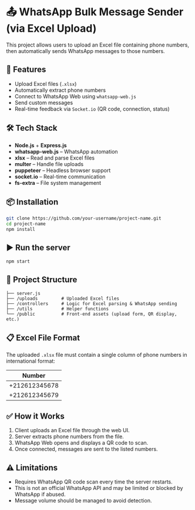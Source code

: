 

# 📤 WhatsApp Bulk Message Sender (via Excel Upload)

This project allows users to upload an Excel file containing phone numbers, then automatically sends WhatsApp messages to those numbers.

## 🚀 Features

* Upload Excel files (`.xlsx`)
* Automatically extract phone numbers
* Connect to WhatsApp Web using `whatsapp-web.js`
* Send custom messages
* Real-time feedback via `Socket.io` (QR code, connection, status)

## 🛠️ Tech Stack

* **Node.js** + **Express.js**
* **whatsapp-web.js** – WhatsApp automation
* **xlsx** – Read and parse Excel files
* **multer** – Handle file uploads
* **puppeteer** – Headless browser support
* **socket.io** – Real-time communication
* **fs-extra** – File system management

## 📦 Installation

```bash
git clone https://github.com/your-username/project-name.git
cd project-name
npm install
```

## ▶️ Run the server

```bash
npm start
```

## 📁 Project Structure

```
├── server.js
├── /uploads         # Uploaded Excel files
├── /controllers     # Logic for Excel parsing & WhatsApp sending
├── /utils           # Helper functions
└── /public          # Front-end assets (upload form, QR display, etc.)
```

## 📋 Excel File Format

The uploaded `.xlsx` file must contain a single column of phone numbers in international format:

| Number        |
| ------------- |
| +212612345678 |
| +212612345679 |

## ✅ How it Works

1. Client uploads an Excel file through the web UI.
2. Server extracts phone numbers from the file.
3. WhatsApp Web opens and displays a QR code to scan.
4. Once connected, messages are sent to the listed numbers.

## ⚠️ Limitations

* Requires WhatsApp QR code scan every time the server restarts.
* This is not an official WhatsApp API and may be limited or blocked by WhatsApp if abused.
* Message volume should be managed to avoid detection.


